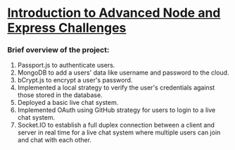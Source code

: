 # [Introduction to Advanced Node and Express Challenges](https://www.freecodecamp.org/learn/quality-assurance/advanced-node-and-express/)

### Brief overview of the project:
1. Passport.js to authenticate users.
2. MongoDB to add a users' data like username and password to the cloud.
3. bCrypt.js to encrypt a user's password.
4. Implemented a local strategy to verify the user's credentials against those stored in the database.
5. Deployed a basic live chat system.
6. Implemented OAuth using GitHub strategy for users to login to a live chat system.
7. Socket.IO to establish a full duplex connection between a client and server in real time for a live chat system where multiple users can join and chat with each other.
